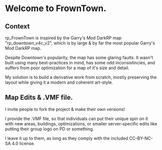 # Welcome to FrownTown.

## Context
rp_FrownTown is inspired by the Garry's Mod DarkRP map "rp_downtown_v4c_v2", which is by large & by far the most popular Garry's Mod DarkRP map. 

Despite Downtown's popularity, the map has some glaring faults. It wasn't built using many best-practices in mind, has some odd inconsistincies, and suffers from poor optimization for a map of it's size and detail.

My solution is to build a derivative work from scratch, mostly preserving the layout while giving it a modern and coherent art-style.

## Map Edits & .VMF file.
I invite people to fork the project & make their own versions!

I provide the .VMF file, so that individuals can  put their unique spin on it with new areas, buildings, optimizations, or smaller server-specific edits like putting their group logo on PD or something. 

I leave it up to them, as long as they comply with the included CC-BY-NC-SA 4.0 license.